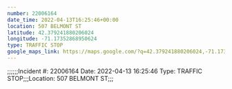 ```yaml
---
number: 22006164
date_time: 2022-04-13T16:25:46+00:00
location: 507 BELMONT ST
latitude: 42.379241880206024
longitude: -71.17352868950624
type: TRAFFIC STOP
google_maps_link: https://maps.google.com/?q=42.379241880206024,-71.17352868950624
---
```


;;;;;;Incident #: 22006164  Date: 2022-04-13 16:25:46   Type: TRAFFIC STOP;;;Location: 507 BELMONT ST;;;
